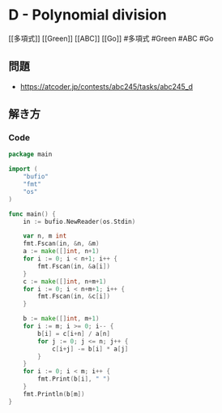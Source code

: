 # D - Polynomial division
[[多項式]] [[Green]] [[ABC]] [[Go]]
#多項式 #Green #ABC #Go 

## 問題
- https://atcoder.jp/contests/abc245/tasks/abc245_d

## 解き方
### Code
```go
package main

import (
	"bufio"
	"fmt"
	"os"
)

func main() {
	in := bufio.NewReader(os.Stdin)

	var n, m int
	fmt.Fscan(in, &n, &m)
	a := make([]int, n+1)
	for i := 0; i < n+1; i++ {
		fmt.Fscan(in, &a[i])
	}
	c := make([]int, n+m+1)
	for i := 0; i < n+m+1; i++ {
		fmt.Fscan(in, &c[i])
	}

	b := make([]int, m+1)
	for i := m; i >= 0; i-- {
		b[i] = c[i+n] / a[n]
		for j := 0; j <= n; j++ {
			c[i+j] -= b[i] * a[j]
		}
	}
	for i := 0; i < m; i++ {
		fmt.Print(b[i], " ")
	}
	fmt.Println(b[m])
}
```